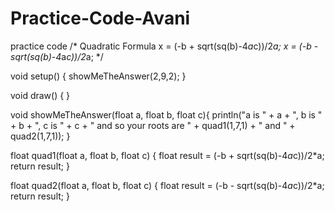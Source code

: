 Practice-Code-Avani
===================

practice code
/* Quadratic Formula
x = (-b + sqrt(sq(b)-4*a*c))/2*a;
x = (-b - sqrt(sq(b)-4*a*c))/2*a;
*/
 
void setup() {
  showMeTheAnswer(2,9,2);
}
 
void draw() {
}
 
void showMeTheAnswer(float a, float b, float c){
  println("a is " + a + ", b is " + b + ", c is " + c + " and so your roots are " + quad1(1,7,1) + " and " + quad2(1,7,1));
}
 
float quad1(float a, float b, float c) {
  float result = (-b + sqrt(sq(b)-4*a*c))/2*a;
  return result;
}
 
float quad2(float a, float b, float c) {
  float result = (-b - sqrt(sq(b)-4*a*c))/2*a;
  return result;
}
